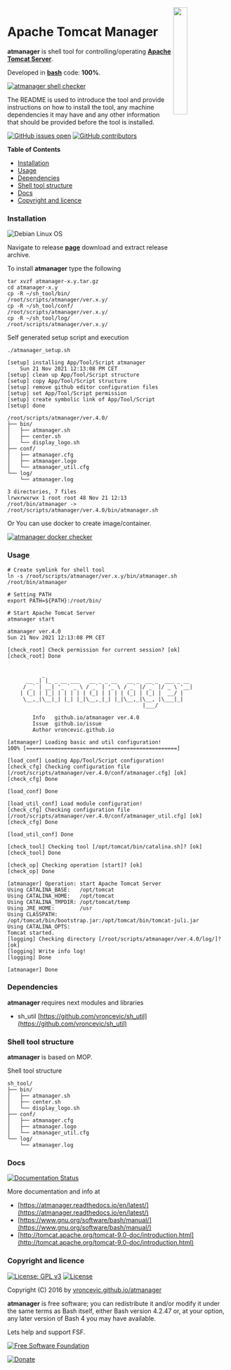 <img align="right" src="https://raw.githubusercontent.com/vroncevic/atmanager/dev/docs/atmanager_logo.png" width="25%">

# Apache Tomcat Manager

**atmanager** is shell tool for controlling/operating **[Apache Tomcat Server](http://tomcat.apache.org/index.html)**.

Developed in **[bash](https://en.wikipedia.org/wiki/Bash_(Unix_shell))** code: **100%**.

[![atmanager shell checker](https://github.com/vroncevic/atmanager/workflows/atmanager%20shell%20checker/badge.svg)](https://github.com/vroncevic/atmanager/actions?query=workflow%3A%22atmanager+shell+checker%22)

The README is used to introduce the tool and provide instructions on
how to install the tool, any machine dependencies it may have and any
other information that should be provided before the tool is installed.

[![GitHub issues open](https://img.shields.io/github/issues/vroncevic/atmanager.svg)](https://github.com/vroncevic/atmanager/issues) [![GitHub contributors](https://img.shields.io/github/contributors/vroncevic/atmanager.svg)](https://github.com/vroncevic/atmanager/graphs/contributors)

<!-- START doctoc generated TOC please keep comment here to allow auto update -->
<!-- DON'T EDIT THIS SECTION, INSTEAD RE-RUN doctoc TO UPDATE -->
**Table of Contents**

- [Installation](#installation)
- [Usage](#usage)
- [Dependencies](#dependencies)
- [Shell tool structure](#shell-tool-structure)
- [Docs](#docs)
- [Copyright and licence](#copyright-and-licence)

<!-- END doctoc generated TOC please keep comment here to allow auto update -->

### Installation

![Debian Linux OS](https://raw.githubusercontent.com/vroncevic/atmanager/dev/docs/debtux.png)

Navigate to release **[page](https://github.com/vroncevic/atmanager/releases)** download and extract release archive.

To install **atmanager** type the following

```
tar xvzf atmanager-x.y.tar.gz
cd atmanager-x.y
cp -R ~/sh_tool/bin/   /root/scripts/atmanager/ver.x.y/
cp -R ~/sh_tool/conf/  /root/scripts/atmanager/ver.x.y/
cp -R ~/sh_tool/log/   /root/scripts/atmanager/ver.x.y/
```

Self generated setup script and execution
```
./atmanager_setup.sh 

[setup] installing App/Tool/Script atmanager
	Sun 21 Nov 2021 12:13:08 PM CET
[setup] clean up App/Tool/Script structure
[setup] copy App/Tool/Script structure
[setup] remove github editor configuration files
[setup] set App/Tool/Script permission
[setup] create symbolic link of App/Tool/Script
[setup] done

/root/scripts/atmanager/ver.4.0/
├── bin/
│   ├── atmanager.sh
│   ├── center.sh
│   └── display_logo.sh
├── conf/
│   ├── atmanager.cfg
│   ├── atmanager.logo
│   └── atmanager_util.cfg
└── log/
    └── atmanager.log

3 directories, 7 files
lrwxrwxrwx 1 root root 48 Nov 21 12:13 /root/bin/atmanager -> /root/scripts/atmanager/ver.4.0/bin/atmanager.sh
```

Or You can use docker to create image/container.

[![atmanager docker checker](https://github.com/vroncevic/atmanager/workflows/atmanager%20docker%20checker/badge.svg)](https://github.com/vroncevic/atmanager/actions?query=workflow%3A%22atmanager+docker+checker%22)

### Usage

```
# Create symlink for shell tool
ln -s /root/scripts/atmanager/ver.x.y/bin/atmanager.sh /root/bin/atmanager

# Setting PATH
export PATH=${PATH}:/root/bin/

# Start Apache Tomcat Server
atmanager start

atmanager ver.4.0
Sun 21 Nov 2021 12:13:08 PM CET

[check_root] Check permission for current session? [ok]
[check_root] Done

	                                                       
	       _                                               
	  __ _| |_ _ __ ___   __ _ _ __   __ _  __ _  ___ _ __ 
	 / _` | __| '_ ` _ \ / _` | '_ \ / _` |/ _` |/ _ \ '__|
	| (_| | |_| | | | | | (_| | | | | (_| | (_| |  __/ |   
	 \__,_|\__|_| |_| |_|\__,_|_| |_|\__,_|\__, |\___|_|   
	                                       |___/           
	                                                       
		Info   github.io/atmanager ver.4.0 
		Issue  github.io/issue
		Author vroncevic.github.io

[atmanager] Loading basic and util configuration!
100% [================================================]

[load_conf] Loading App/Tool/Script configuration!
[check_cfg] Checking configuration file [/root/scripts/atmanager/ver.4.0/conf/atmanager.cfg] [ok]
[check_cfg] Done

[load_conf] Done

[load_util_conf] Load module configuration!
[check_cfg] Checking configuration file [/root/scripts/atmanager/ver.4.0/conf/atmanager_util.cfg] [ok]
[check_cfg] Done

[load_util_conf] Done

[check_tool] Checking tool [/opt/tomcat/bin/catalina.sh]? [ok]
[check_tool] Done

[check_op] Checking operation [start]? [ok]
[check_op] Done

[atmanager] Operation: start Apache Tomcat Server
Using CATALINA_BASE:   /opt/tomcat
Using CATALINA_HOME:   /opt/tomcat
Using CATALINA_TMPDIR: /opt/tomcat/temp
Using JRE_HOME:        /usr
Using CLASSPATH:       /opt/tomcat/bin/bootstrap.jar:/opt/tomcat/bin/tomcat-juli.jar
Using CATALINA_OPTS:   
Tomcat started.
[logging] Checking directory [/root/scripts/atmanager/ver.4.0/log/]? [ok]
[logging] Write info log!
[logging] Done

[atmanager] Done
```

### Dependencies

**atmanager** requires next modules and libraries
* sh_util [https://github.com/vroncevic/sh_util](https://github.com/vroncevic/sh_util)

### Shell tool structure

**atmanager** is based on MOP.

Shell tool structure
```
sh_tool/
├── bin/
│   ├── atmanager.sh
│   ├── center.sh
│   └── display_logo.sh
├── conf/
│   ├── atmanager.cfg
│   ├── atmanager.logo
│   └── atmanager_util.cfg
└── log/
    └── atmanager.log
```

### Docs

[![Documentation Status](https://readthedocs.org/projects/atmanager/badge/?version=latest)](https://atmanager.readthedocs.io/projects/atmanager/en/latest/?badge=latest)

More documentation and info at
* [https://atmanager.readthedocs.io/en/latest/](https://atmanager.readthedocs.io/en/latest/)
* [https://www.gnu.org/software/bash/manual/](https://www.gnu.org/software/bash/manual/)
* [http://tomcat.apache.org/tomcat-9.0-doc/introduction.html](http://tomcat.apache.org/tomcat-9.0-doc/introduction.html)

### Copyright and licence

[![License: GPL v3](https://img.shields.io/badge/License-GPLv3-blue.svg)](https://www.gnu.org/licenses/gpl-3.0) [![License](https://img.shields.io/badge/License-Apache%202.0-blue.svg)](https://opensource.org/licenses/Apache-2.0)

Copyright (C) 2016 by [vroncevic.github.io/atmanager](https://vroncevic.github.io/atmanager)

**atmanager** is free software; you can redistribute it and/or modify
it under the same terms as Bash itself, either Bash version 4.2.47 or,
at your option, any later version of Bash 4 you may have available.

Lets help and support FSF.

[![Free Software Foundation](https://raw.githubusercontent.com/vroncevic/atmanager/dev/docs/fsf-logo_1.png)](https://my.fsf.org/)

[![Donate](https://www.paypalobjects.com/en_US/i/btn/btn_donateCC_LG.gif)](https://my.fsf.org/donate/)
